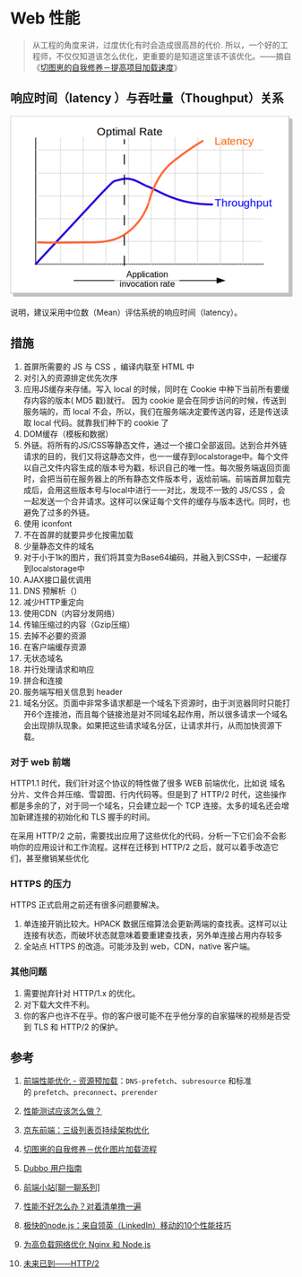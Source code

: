 # Web 性能

> 从工程的角度来讲，过度优化有时会造成很高昂的代价. 所以，一个好的工程师，不仅仅知道该怎么优化，更重要的是知道这里该不该优化。——摘自《[切图崽的自我修养－提高项目加载速度](https://segmentfault.com/a/1190000005873431)》

## 响应时间（latency ）与吞吐量（Thoughput）关系

![](../img/BenchmarkOptimalRate.png)

说明，建议采用中位数（Mean）评估系统的响应时间（latency）。

## 措施

1. 首屏所需要的 JS 与 CSS ，编译内联至 HTML 中
2. 对引入的资源排定优先次序
3. 应用JS缓存来存储。写入 local 的时候，同时在 Cookie 中种下当前所有要缓存内容的版本( MD5 戳)就行。 因为 cookie 是会在同步访问的时候，传送到服务端的，而 local 不会，所以，我们在服务端决定要传送内容，还是传送读取 local 代码。就靠我们种下的 cookie 了
4. DOM缓存（模板和数据）
5. 外链。将所有的JS/CSS等静态文件，通过一个接口全部返回。达到合并外链请求的目的，我们又将这静态文件，也一一缓存到localstorage中。每个文件以自己文件内容生成的版本号为戳，标识自己的唯一性。每次服务端返回页面时，会把当前在服务器上的所有静态文件版本号，返给前端。前端首屏加载完成后，会用这些版本号与local中进行一一对比，发现不一致的 JS/CSS ，会一起发送一个合并请求。这样可以保证每个文件的缓存与版本迭代。同时，也避免了过多的外链。
6. 使用 iconfont
7. 不在首屏的就要异步化按需加载
8. 少量静态文件的域名
9. 对于小于1k的图片，我们将其变为Base64编码，并融入到CSS中，一起缓存到localstorage中
10. AJAX接口最优调用
11. DNS 预解析（）
12. 减少HTTP重定向
13. 使用CDN（内容分发网络）
14. 传输压缩过的内容（Gzip压缩）
15. 去掉不必要的资源
16. 在客户端缓存资源
17. 无状态域名
18. 并行处理请求和响应
19. 拼合和连接
20. 服务端写相关信息到 header
21. 域名分区。页面中非常多请求都是一个域名下资源时，由于浏览器同时只能打开6个连接池，而且每个链接池是对不同域名起作用，所以很多请求一个域名会出现排队现象。如果把这些请求域名分区，让请求并行，从而加快资源下载。

### 对于 web 前端

HTTP1.1 时代，我们针对这个协议的特性做了很多 WEB 前端优化，比如说 域名分片、文件合并压缩、雪碧图、行内代码等。但是到了 HTTP/2 时代，这些操作都是多余的了，对于同一个域名，只会建立起一个 TCP 连接。太多的域名还会增加新建连接的初始化和 TLS 握手的时间。

在采用 HTTP/2 之前，需要找出应用了这些优化的代码，分析一下它们会不会影响你的应用设计和工作流程。这样在迁移到 HTTP/2 之后，就可以着手改造它们，甚至撤销某些优化

### HTTPS 的压力

HTTPS 正式启用之前还有很多问题要解决。

1. 单连接开销比较大。HPACK 数据压缩算法会更新两端的查找表。这样可以让连接有状态，而破坏状态就意味着要重建查找表，另外单连接占用内存较多
2. 全站点 HTTPS 的改造。可能涉及到 web，CDN，native 客户端。

### 其他问题

1. 需要抛弃针对 HTTP/1.x 的优化。
2. 对下载大文件不利。
3. 你的客户也许不在乎。你的客户很可能不在乎他分享的自家猫咪的视频是否受到 TLS 和 HTTP/2 的保护。

## 参考

1. [前端性能优化 - 资源预加载](http://bubkoo.com/2015/11/19/prefetching-preloading-prebrowsing/)：`DNS-prefetch`、`subresource` 和标准的 `prefetch`、`preconnect`、`prerender`
2. [性能测试应该怎么做？](http://coolshell.cn/articles/17381.html)

1. [京东前端：三级列表页持续架构优化](https://mp.weixin.qq.com/s?__biz=MzIwNjQwMzUwMQ==&mid=2247483922&idx=1&sn=0f887e42a4edaf05fa5ca73ea9c792b1)
2. [切图崽的自我修养－优化图片加载流程](https://segmentfault.com/a/1190000005904337)
3. [Dubbo 用户指南](http://dubbo.io/User+Guide-zh.htm)
4. [前端小站[聊一聊系列]](https://segmentfault.com/blog/frontenddriver)
5. [性能不好怎么办？对着清单撸一遍](http://mp.weixin.qq.com/s?__biz=MzAwNjY4NTQ4MA==&mid=2651174290&idx=1&sn=288518f030801f4d90878e806546487c)
6. [极快的node.js：来自领英（LinkedIn）移动的10个性能技巧](http://ourjs.com/detail/53410e63b189a25b71000001)
7. [为高负载网络优化 Nginx 和 Node.js](http://www.oschina.net/translate/optimising-nginx-node-js-and-networking-for-heavy-workloads)
8. [未来已到——HTTP/2](https://segmentfault.com/a/1190000007637735)
